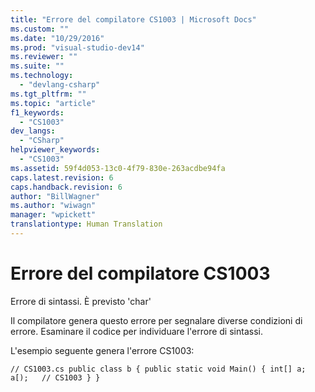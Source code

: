 ```yaml
---
title: "Errore del compilatore CS1003 | Microsoft Docs"
ms.custom: ""
ms.date: "10/29/2016"
ms.prod: "visual-studio-dev14"
ms.reviewer: ""
ms.suite: ""
ms.technology: 
  - "devlang-csharp"
ms.tgt_pltfrm: ""
ms.topic: "article"
f1_keywords: 
  - "CS1003"
dev_langs: 
  - "CSharp"
helpviewer_keywords: 
  - "CS1003"
ms.assetid: 59f4d053-13c0-4f79-830e-263acdbe94fa
caps.latest.revision: 6
caps.handback.revision: 6
author: "BillWagner"
ms.author: "wiwagn"
manager: "wpickett"
translationtype: Human Translation
---
```

# Errore del compilatore CS1003
Errore di sintassi. È previsto 'char'  
  
 Il compilatore genera questo errore per segnalare diverse condizioni di errore. Esaminare il codice per individuare l'errore di sintassi.  
  
 L'esempio seguente genera l'errore CS1003:  
  
```  
// CS1003.cs public class b { public static void Main() { int[] a; a[);   // CS1003 } }  
```